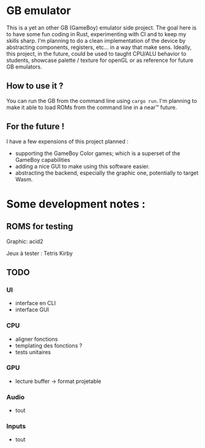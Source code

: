 # GB emulator
This is a yet an other GB (GameBoy) emulator side project.
The goal here is to have some fun coding in Rust, experimenting with CI and to keep my skills sharp.
I'm planning to do a clean implementation of the device by abstracting components, registers, etc... in a way that make sens.
Ideally, this project, in the future, could be used to taught CPU/ALU behavior to students, showcase palette / texture for openGL or as reference for future GB emulators.

## How to use it ?
You can run the GB from the command line using `cargo run`.
I'm planning to make it able to load ROMs from the command line in a near™ future.

## For the future !
I have a few expensions of this project planned :
* supporting the GameBoy Color games; which is a superset of the GameBoy capabilities
* adding a nice GUI to make using this software easier.
* abstracting the backend, especially the graphic one, potentially to target Wasm.

# Some development notes :

## ROMS for testing
Graphic:
acid2

Jeux à tester :
Tetris
Kirby


## TODO

### UI
* interface en CLI
* interface GUI

### CPU
* aligner fonctions
* templating des fonctions ?
* tests unitaires

### GPU
* lecture buffer -> format projetable

### Audio
* tout

### Inputs
* tout


